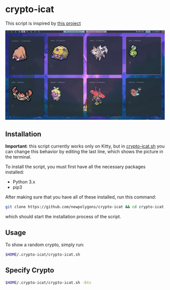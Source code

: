 # crypto-icat

This script is inspired by [this project](https://github.com/ph04/pokemon-icat)

![Screenshot](screenshot.png)

## Installation

**Important**: this script currently works only on Kitty, but in [crypto-icat.sh](crypto-icat.sh) you can change this behavior by editing the last line, which shows the picture in the terminal.

To install the script, you must first have all the necessary packages installed:

- Python 3.x
- pip3


After making sure that you have all of these installed, run this command:

```sh
git clone https://github.com/newpolygons/crypto-icat && cd crypto-icat && chmod +x install.sh && ./install.sh
```

which should start the installation process of the script.



## Usage

To show a random crypto, simply run:

```sh
$HOME/.crypto-icat/crypto-icat.sh
```

## Specify Crypto

```sh
$HOME/.crypto-icat/crypto-icat.sh -btc
```
